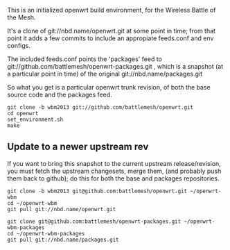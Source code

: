 This is an initialized openwrt build environment, for the Wireless Battle of the Mesh.

It's a clone of git://nbd.name/openwrt.git at some point in time; from that point it adds a few commits to include an appropiate feeds.conf and env configs.

The included feeds.conf points the 'packages' feed to git://github.com/battlemesh/openwrt-packages.git , which is a snapshot (at a particular point in time) of the original git://nbd.name/packages.git

So what you get is a particular openwrt trunk revision, of both the base source code and the packages feed.

    git clone -b wbm2013 git://github.com/battlemesh/openwrt.git
    cd openwrt
    set_environment.sh
    make

Update to a newer upstream rev
------------------------------

If you want to bring this snapshot to the current upstream release/revision, you must fetch the upstream changesets, merge them, (and probably push them back to github); do this for both the base and packages repositories.
    
    git clone -b wbm2013 git@github.com:battlemesh/openwrt.git ~/openwrt-wbm
    cd ~/openwrt-wbm
    git pull git://nbd.name/openwrt.git
    
    git clone git@github.com:battlemesh/openwrt-packages.git ~/openwrt-wbm-packages
    cd ~/openwrt-wbm-packages
    git pull git://nbd.name/packages.git
